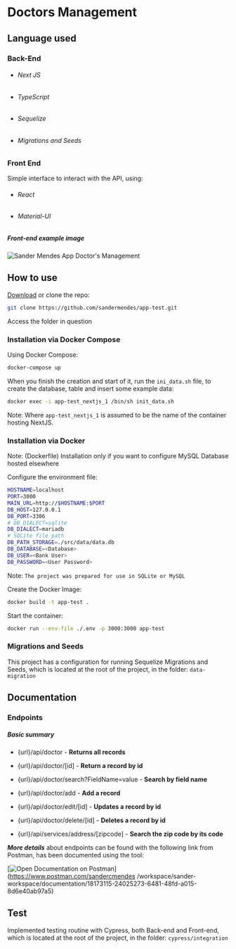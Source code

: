 # Doctors Management

## Language used

### Back-End

* ###### Next JS
* ###### TypeScript
* ###### Sequelize
* ###### Migrations and Seeds

### Front End

Simple interface to interact with the API, using:
* ###### React
* ###### Material-UI

##### Front-end example image
![Sander Mendes App Doctor's Management](https://raw.githubusercontent.com/sandermendes/app-test/master/assets/main-screen-demo.png)

## How to use

[Download](https://github.com/sandermendes/app-test/archive/refs/heads/master.zip) or clone the repo:

```sh
git clone https://github.com/sandermendes/app-test.git
```

Access the folder in question

### Installation via Docker Compose

Using Docker Compose:

```sh
docker-compose up
```

When you finish the creation and start of it, run the `ini_data.sh` file, to create the database, table and insert some example data:

```sh
docker exec -i app-test_nextjs_1 /bin/sh init_data.sh
```

Note: Where `app-test_nextjs_1` is assumed to be the name of the container hosting NextJS.

### Installation via Docker
Note: (Dockerfile) Installation only if you want to configure MySQL Database hosted elsewhere

Configure the environment file:
```sh
HOSTNAME=localhost
PORT=3000
MAIN_URL=http://$HOSTNAME:$PORT
DB_HOST=127.0.0.1
DB_PORT=3306
# DB_DIALECT=sqlite
DB_DIALECT=mariadb
# SQLite file path
DB_PATH_STORAGE=./src/data/data.db
DB_DATABASE=<Database>
DB_USER=<Bank User>
DB_PASSWORD=<User Password>
```

Note: `The project was prepared for use in SQLite or MySQL`

Create the Docker Image:
```sh
docker build -t app-test .
```

Start the container:

```sh
docker run --env-file ./.env -p 3000:3000 app-test
```

### Migrations and Seeds

This project has a configuration for running Sequelize Migrations and Seeds, which is located at the root of the project, in the folder: `data-migration`

## Documentation

### Endpoints
##### Basic summary

* {url}/api/doctor - **Returns all records**

* {url}/api/doctor/[id] - **Return a record by id**

* {url}/api/doctor/search?FieldName=value - **Search by field name**

* {url}/api/doctor/add - **Add a record**

* {url}/api/doctor/edit/[id] - **Updates a record by id**

* {url}/api/doctor/delete/[id] - **Deletes a record by id**

* {url}/api/services/address/[zipcode] - **Search the zip code by its code**

***More details*** about endpoints can be found with the following link from Postman,
has been documented using the tool:

[![Open Documentation on Postman](https://raw.githubusercontent.com/sandermendes/app-test/a1823009dc6d2cf8f417c8e578744dcf2068b866/assets/postman-doc-button.svg)](https://www.postman.com/sandercmendes /workspace/sander-workspace/documentation/18173115-24025273-6481-48fd-a015-8d6e40ab97a5)

## Test

Implemented testing routine with Cypress, both Back-end and Front-end, which is located at the root of the project, in the folder: `cypress/integration`